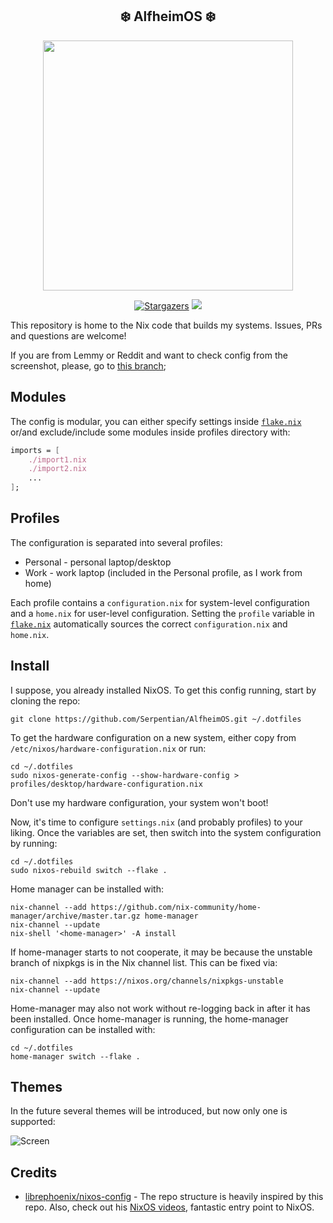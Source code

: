 <h2 align="center">❄️  AlfheimOS ❄️ </h2>

<p align="center">
  <img src="https://raw.githubusercontent.com/catppuccin/catppuccin/main/assets/palette/macchiato.png" width="400" />
</p>

<p align="center">
	<a href="https://github.com/ryan4yin/nix-config/stargazers">
		<img alt="Stargazers" src="https://img.shields.io/github/stars/serpentian/AlfheimOS?style=for-the-badge&logo=starship&color=C9CBFF&logoColor=D9E0EE&labelColor=302D41"></a>
    <a href="https://nixos.org/">
        <img src="https://img.shields.io/badge/NixOS-23.11-informational.svg?style=for-the-badge&logo=nixos&color=F2CDCD&logoColor=D9E0EE&labelColor=302D41"></a>
</p>


This repository is home to the Nix code that builds my systems. Issues, PRs
and questions are welcome!

If you are from Lemmy or Reddit and want to check config from the screenshot,
please, go to [this branch](https://github.com/Serpentian/AlfheimOS/tree/catppuccin-reddit);

## Modules

The config is modular, you can either specify settings inside [`flake.nix`](https://github.com/Serpentian/AlfheimOS/blob/master/flake.nix) or/and
exclude/include some modules inside profiles directory with:

```nix
imports = [
    ./import1.nix
    ./import2.nix
    ...
];
```

## Profiles

The configuration is separated into several profiles:
* Personal - personal laptop/desktop
* Work - work laptop (included in the Personal profile, as I work from home)

Each profile contains a `configuration.nix` for system-level configuration and a
`home.nix` for user-level configuration. Setting the `profile` variable in
[`flake.nix`](https://github.com/Serpentian/AlfheimOS/blob/master/flake.nix) automatically sources the correct `configuration.nix` and `home.nix`.

## Install

I suppose, you already installed NixOS. To get this config running, start by
cloning the repo:

```
git clone https://github.com/Serpentian/AlfheimOS.git ~/.dotfiles
```

To get the hardware configuration on a new system, either copy from
`/etc/nixos/hardware-configuration.nix` or run:

```
cd ~/.dotfiles
sudo nixos-generate-config --show-hardware-config > profiles/desktop/hardware-configuration.nix
```

Don't use my hardware configuration, your system won't boot!

Now, it's time to configure `settings.nix` (and probably profiles) to your liking.
Once the variables are set, then switch into the system configuration by running:

```
cd ~/.dotfiles
sudo nixos-rebuild switch --flake .
```

Home manager can be installed with:

```
nix-channel --add https://github.com/nix-community/home-manager/archive/master.tar.gz home-manager
nix-channel --update
nix-shell '<home-manager>' -A install
```

If home-manager starts to not cooperate, it may be because the unstable branch
of nixpkgs is in the Nix channel list. This can be fixed via:

```
nix-channel --add https://nixos.org/channels/nixpkgs-unstable
nix-channel --update
```

Home-manager may also not work without re-logging back in after it has been
installed. Once home-manager is running, the home-manager configuration can be
installed with:

```
cd ~/.dotfiles
home-manager switch --flake .
```

## Themes

In the future several themes will be introduced, but now only one is supported:

![Screen](./assets/catppuccin/overview.png)

## Credits
* [librephoenix/nixos-config](https://github.com/librephoenix/nixos-config?tab=readme-ov-file) - The repo structure is heavily inspired by this repo.
  Also, check out his [NixOS videos](https://piped.video/channel/UCeZyoDTk0J-UPhd7MUktexw), fantastic entry point to NixOS.

